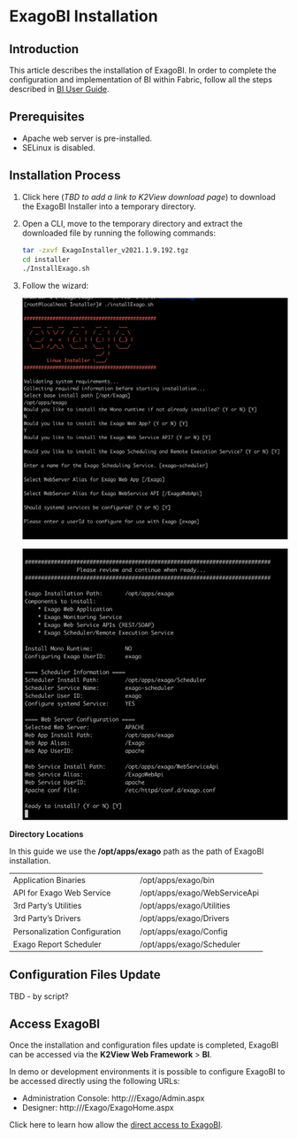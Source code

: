 # ExagoBI Installation

## Introduction

This article describes the installation of ExagoBI. In order to complete the configuration and implementation of BI within Fabric, follow all the steps described in [BI User Guide](/articles/38_bi_integration/00_BI_user_guide_overview.md).

## Prerequisites

- Apache web server is pre-installed.
- SELinux is disabled.


## Installation Process

1. Click here (*TBD to add a link to K2View download page*) to download the ExagoBI Installer into a temporary directory.

2. Open a CLI, move to the temporary directory and extract the downloaded file by running the following commands:

   ~~~bash
   tar -zxvf ExagoInstaller_v2021.1.9.192.tgz
   cd installer
   ./InstallExago.sh
   ~~~

3. Follow the wizard:

   ![wiz](images/exago1.png)

   ![wiz](images/exago2.png)


**Directory Locations**

In this guide we use the **/opt/apps/exago** path as the path of ExagoBI installation.

<table style="border-collapse: collapse; width: 100%;">
<tbody>
<tr>
<td style="width: 50%; height: 18px;">Application Binaries</td>
<td style="width: 50%; height: 18px;">/opt/apps/exago/bin</td>
</tr>
<tr>
<td style="width: 50%; height: 18px;">API for Exago Web Service</td>

<td style="width: 50%; height: 18px;">/opt/apps/exago/WebServiceApi</td>
</tr>
<tr>
<td style="width: 50%; height: 18px;">3rd Party’s Utilities</td>


<td style="width: 50%; height: 18px;">/opt/apps/exago/Utilities</td>
</tr>
<tr>
<td style="width: 50%; height: 18px;">3rd Party’s Drivers</td>

<td style="width: 50%; height: 18px;">/opt/apps/exago/Drivers</td>
</tr>
<tr>
<td style="width: 50%; height: 18px;">Personalization Configuration</td>

<td style="width: 50%; height: 18px;">/opt/apps/exago/Config</td>
</tr>
<tr>
<td style="width: 50%; height: 18px;">Exago Report Scheduler</td>
<td style="width: 50%; height: 18px;">/opt/apps/exago/Scheduler</td>
</tr>
</tbody>
</table>

## Configuration Files Update

TBD - by script?

## Access ExagoBI

Once the installation and configuration files update is completed, ExagoBI can be accessed via the **K2View Web Framework** > **BI**. 

In demo or development environments it is possible to configure ExagoBI to be accessed directly using the following URLs:

* Administration Console: http://<host>/Exago/Admin.aspx
* Designer: http://<host>/Exago/ExagoHome.aspx

Click here to learn how allow the [direct access to ExagoBI](/articles/38_bi_integration/99_bi_admin_config.md#allow-direct-access).

